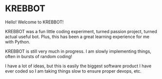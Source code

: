 # KREBBOT

Hello! Welcome to KREBBOT!

KREBBOT was a fun little coding experiment, turned passion project, turned actual useful bot. Plus, this has been a great learning experience for me with Python.

KREBBOT is still very much in progress. I am slowly implementing things, often in bursts of random coding!

I have a lot of ideas, but this is easily the biggest software product I have ever coded so I am taking things slow to ensure proper devops, etc.
